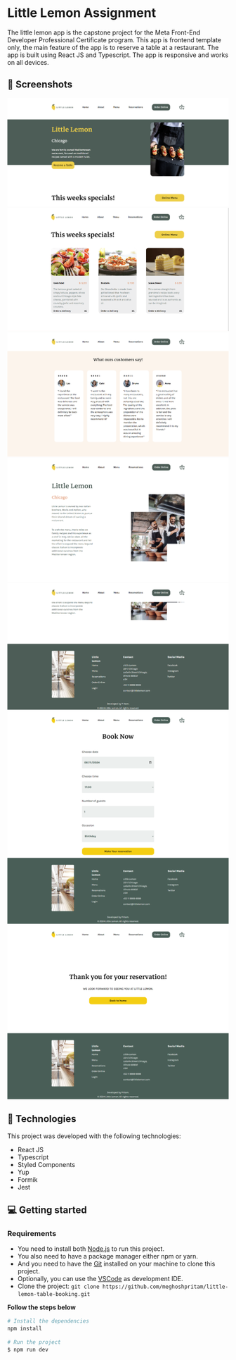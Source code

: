 # Little Lemon Assignment


The little lemon app is the capstone project for the Meta Front-End Developer Professional Certificate program. This app is frontend template only, the main feature of the app is to reserve a table at a restaurant. The app is built using React JS and Typescript. The app is responsive and works on all devices.

## 📸 Screenshots

![Preview 1/7](./static/1.png)
![Preview 2/7](./static/2.png)
![Preview 3/7](./static/3.png)
![Preview 4/7](./static/4.png)
![Preview 5/7](./static/5.png)
![Preview 6/7](./static/6.png)
![Preview 7/7](./static/7.png)

## 🚀 Technologies

This project was developed with the following technologies:

- React JS
- Typescript
- Styled Components
- Yup
- Formik
- Jest

## 💻 Getting started

### Requirements

- You need to install both [Node.js](https://nodejs.org/en/download/) to run this project.
- You also need to have a package manager either npm or yarn.
- And you need to have the [Git](https://git-scm.com/) installed on your machine to clone this project.
- Optionally, you can use the [VSCode](https://code.visualstudio.com/) as development IDE.
- Clone the project: `git clone https://github.com/meghoshpritam/little-lemon-table-booking.git`


**Follow the steps below**

```bash
# Install the dependencies
npm install
```

```bash
# Run the project
$ npm run dev
```
